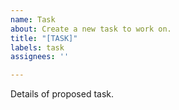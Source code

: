 ```yaml
---
name: Task
about: Create a new task to work on.
title: "[TASK]"
labels: task
assignees: ''

---
```


Details of proposed task.

